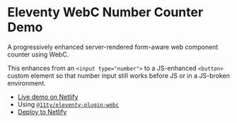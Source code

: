 # Eleventy WebC Number Counter Demo

A progressively enhanced server-rendered form-aware web component counter using WebC.

This enhances from an `<input type="number">` to a JS-enhanced `<button>` custom element so that number input still works before JS or in a JS-broken environment.

* [Live demo on Netlify](https://demo-webc-counter.netlify.app/)
* Using [`@11ty/eleventy-plugin-webc`](https://www.11ty.dev/docs/languages/webc/)
* [Deploy to Netlify](https://app.netlify.com/start/deploy?repository=https://github.com/11ty/demo-webc-counter)